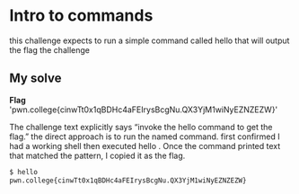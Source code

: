 # Intro to commands 
this challenge expects to run a simple command called hello that will output the flag 
the challenge 

## My solve 
**Flag** 'pwn.college{cinwTt0x1qBDHc4aFEIrysBcgNu.QX3YjM1wiNyEZNZEZW}'

The challenge text explicitly says “invoke the hello command to get the flag.” 
the direct approach is to run the named command.
 first confirmed I had a working shell then executed hello .
Once the command printed text that matched the pattern, 
I copied it as the flag.

```bash
$ hello 
pwn.college{cinwTt0x1qBDHc4aFEIrysBcgNu.QX3YjM1wiNyEZNZEZW}
 
